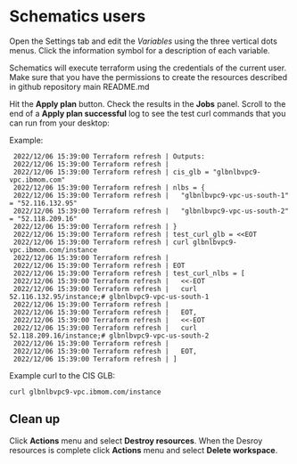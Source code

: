 # Schematics users

Open the Settings tab and edit the *Variables* using the three vertical dots menus.  Click the information symbol for a description of each variable. 

Schematics will execute terraform using the credentials of the current user.  Make sure that you have the permissions to create the resources described in github repository main README.md

Hit the **Apply plan** button.  Check the results in the **Jobs** panel.  Scroll to the end of a **Apply plan successful** log to see the test curl commands that you can run from your desktop:

Example:
```
 2022/12/06 15:39:00 Terraform refresh | Outputs:
 2022/12/06 15:39:00 Terraform refresh | 
 2022/12/06 15:39:00 Terraform refresh | cis_glb = "glbnlbvpc9-vpc.ibmom.com"
 2022/12/06 15:39:00 Terraform refresh | nlbs = {
 2022/12/06 15:39:00 Terraform refresh |   "glbnlbvpc9-vpc-us-south-1" = "52.116.132.95"
 2022/12/06 15:39:00 Terraform refresh |   "glbnlbvpc9-vpc-us-south-2" = "52.118.209.16"
 2022/12/06 15:39:00 Terraform refresh | }
 2022/12/06 15:39:00 Terraform refresh | test_curl_glb = <<EOT
 2022/12/06 15:39:00 Terraform refresh | curl glbnlbvpc9-vpc.ibmom.com/instance
 2022/12/06 15:39:00 Terraform refresh | 
 2022/12/06 15:39:00 Terraform refresh | EOT
 2022/12/06 15:39:00 Terraform refresh | test_curl_nlbs = [
 2022/12/06 15:39:00 Terraform refresh |   <<-EOT
 2022/12/06 15:39:00 Terraform refresh |   curl 52.116.132.95/instance;# glbnlbvpc9-vpc-us-south-1
 2022/12/06 15:39:00 Terraform refresh |   
 2022/12/06 15:39:00 Terraform refresh |   EOT,
 2022/12/06 15:39:00 Terraform refresh |   <<-EOT
 2022/12/06 15:39:00 Terraform refresh |   curl 52.118.209.16/instance;# glbnlbvpc9-vpc-us-south-2
 2022/12/06 15:39:00 Terraform refresh |   
 2022/12/06 15:39:00 Terraform refresh |   EOT,
 2022/12/06 15:39:00 Terraform refresh | ]
```

Example curl to the CIS GLB:
```
curl glbnlbvpc9-vpc.ibmom.com/instance
```
## Clean up
Click **Actions** menu and select **Destroy resources**.
When the Desroy resources is complete click **Actions** menu and select **Delete workspace**.